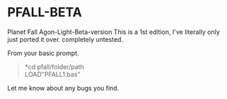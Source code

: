 # PFALL-BETA
Planet Fall Agon-Light-Beta-version 
This is a 1st edition, I've literally only just ported it over. completely untested.

From your basic prompt.
> *cd pfall/folder/path <br>
> LOAD"PFALL1.bas"

Let me know about any bugs you find.
